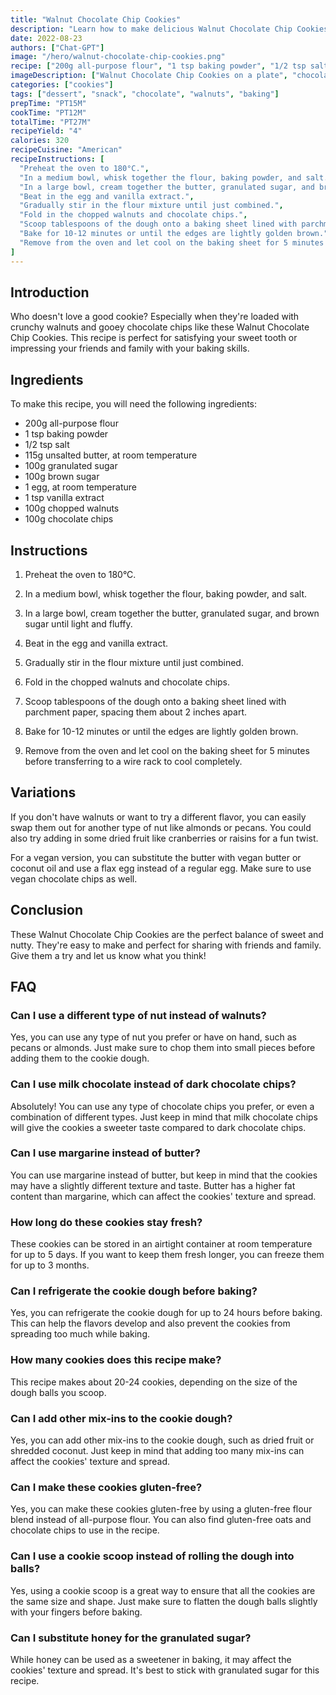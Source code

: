 ```yaml
---
title: "Walnut Chocolate Chip Cookies"
description: "Learn how to make delicious Walnut Chocolate Chip Cookies with this easy recipe! Perfect for a sweet snack or dessert."
date: 2022-08-23
authors: ["Chat-GPT"]
image: "/hero/walnut-chocolate-chip-cookies.png"
recipe: ["200g all-purpose flour", "1 tsp baking powder", "1/2 tsp salt", "115g unsalted butter", "100g granulated sugar", "100g brown sugar", "1 egg", "1 tsp vanilla extract", "100g chopped walnuts", "100g chocolate chips"]
imageDescription: ["Walnut Chocolate Chip Cookies on a plate", "chocolate chips", "walnuts", "baked cookies"]
categories: ["cookies"]
tags: ["dessert", "snack", "chocolate", "walnuts", "baking"]
prepTime: "PT15M"
cookTime: "PT12M"
totalTime: "PT27M"
recipeYield: "4"
calories: 320
recipeCuisine: "American"
recipeInstructions: [
  "Preheat the oven to 180°C.",
  "In a medium bowl, whisk together the flour, baking powder, and salt.",
  "In a large bowl, cream together the butter, granulated sugar, and brown sugar until light and fluffy.",
  "Beat in the egg and vanilla extract.",
  "Gradually stir in the flour mixture until just combined.",
  "Fold in the chopped walnuts and chocolate chips.",
  "Scoop tablespoons of the dough onto a baking sheet lined with parchment paper, spacing them about 2 inches apart.",
  "Bake for 10-12 minutes or until the edges are lightly golden brown.",
  "Remove from the oven and let cool on the baking sheet for 5 minutes before transferring to a wire rack to cool completely."
]
---
```


## Introduction

Who doesn't love a good cookie? Especially when they're loaded with crunchy walnuts and gooey chocolate chips like these Walnut Chocolate Chip Cookies. This recipe is perfect for satisfying your sweet tooth or impressing your friends and family with your baking skills.

## Ingredients

To make this recipe, you will need the following ingredients:

- 200g all-purpose flour
- 1 tsp baking powder
- 1/2 tsp salt
- 115g unsalted butter, at room temperature
- 100g granulated sugar
- 100g brown sugar
- 1 egg, at room temperature
- 1 tsp vanilla extract
- 100g chopped walnuts
- 100g chocolate chips

## Instructions

1. Preheat the oven to 180°C.

2. In a medium bowl, whisk together the flour, baking powder, and salt.

3. In a large bowl, cream together the butter, granulated sugar, and brown sugar until light and fluffy.

4. Beat in the egg and vanilla extract.

5. Gradually stir in the flour mixture until just combined.

6. Fold in the chopped walnuts and chocolate chips.

7. Scoop tablespoons of the dough onto a baking sheet lined with parchment paper, spacing them about 2 inches apart.

8. Bake for 10-12 minutes or until the edges are lightly golden brown.

9. Remove from the oven and let cool on the baking sheet for 5 minutes before transferring to a wire rack to cool completely.

## Variations

If you don't have walnuts or want to try a different flavor, you can easily swap them out for another type of nut like almonds or pecans. You could also try adding in some dried fruit like cranberries or raisins for a fun twist.

For a vegan version, you can substitute the butter with vegan butter or coconut oil and use a flax egg instead of a regular egg. Make sure to use vegan chocolate chips as well.

## Conclusion

These Walnut Chocolate Chip Cookies are the perfect balance of sweet and nutty. They're easy to make and perfect for sharing with friends and family. Give them a try and let us know what you think!

## FAQ

### Can I use a different type of nut instead of walnuts?

Yes, you can use any type of nut you prefer or have on hand, such as pecans or almonds. Just make sure to chop them into small pieces before adding them to the cookie dough.

### Can I use milk chocolate instead of dark chocolate chips?

Absolutely! You can use any type of chocolate chips you prefer, or even a combination of different types. Just keep in mind that milk chocolate chips will give the cookies a sweeter taste compared to dark chocolate chips.

### Can I use margarine instead of butter?

You can use margarine instead of butter, but keep in mind that the cookies may have a slightly different texture and taste. Butter has a higher fat content than margarine, which can affect the cookies' texture and spread.

### How long do these cookies stay fresh?

These cookies can be stored in an airtight container at room temperature for up to 5 days. If you want to keep them fresh longer, you can freeze them for up to 3 months.

### Can I refrigerate the cookie dough before baking?

Yes, you can refrigerate the cookie dough for up to 24 hours before baking. This can help the flavors develop and also prevent the cookies from spreading too much while baking.

### How many cookies does this recipe make?

This recipe makes about 20-24 cookies, depending on the size of the dough balls you scoop.

### Can I add other mix-ins to the cookie dough?

Yes, you can add other mix-ins to the cookie dough, such as dried fruit or shredded coconut. Just keep in mind that adding too many mix-ins can affect the cookies' texture and spread.

### Can I make these cookies gluten-free?

Yes, you can make these cookies gluten-free by using a gluten-free flour blend instead of all-purpose flour. You can also find gluten-free oats and chocolate chips to use in the recipe.

### Can I use a cookie scoop instead of rolling the dough into balls?

Yes, using a cookie scoop is a great way to ensure that all the cookies are the same size and shape. Just make sure to flatten the dough balls slightly with your fingers before baking.

### Can I substitute honey for the granulated sugar?

While honey can be used as a sweetener in baking, it may affect the cookies' texture and spread. It's best to stick with granulated sugar for this recipe.
